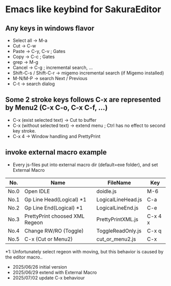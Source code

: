 # Emacs like keybind for SakuraEditor
## Any keys in windows flavor

 - Select all -> M-a
 - Cut -> C-w
 - Paste -> C-y, C-v ; Gates
 - Copy -> C-c ; Gates
 - grep -> M-g
 - Cancel -> C-g ; incremental search, ...
 - Shift-C-s / Shift-C-r -> migemo incremental search (if Migemo installed)
 - M-N/M-P -> search Next / Previous
 - C-t -> search dialog

## Some 2 stroke keys follows C-x are represented by Menu2 (C-x C-o, C-x C-f, ...)

 - C-x (exist selected text) -> Cut to buffer
 - C-x (without selected text) -> extend menu ; Ctrl has no effect to second key stroke. 
 - C-x 4 -> Window handling and PrettyPrint
 
## invoke external macro example

 - Every js-files put into external macro dir (default=exe folder), and set External Macro

 |No.|Name|FileName|Key|
 |--|--|--|--|
 |No.0|Open IDLE|doidle.js|M-6|
 |No.1|Gp Line Head(Logical) *1|LogicalLineHead.js|C-a|
 |No.2|Gp Line End(Logical) *1|LogicalLineEnd.js|C-e|
 |No.3|PrettyPrint choosed XML Regeon|PrettyPrintXML.js|C-x 4 x|
 |No.4|Change RW/RO (Toggle)|ToggleReadOnly.js|C-x q|
 |No.5|C-x (Cut or Menu2)|cut_or_menu2.js|C-x|

 *1: Unfortunately select regeon with moving, but this behavior is caused by the editor macro..

- 2025/06/26 initial version
- 2025/06/29 extend with External Macro
- 2025/07/02 update C-x behaviour

